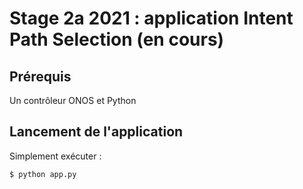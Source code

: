 # Stage 2a 2021 : application Intent Path Selection (en cours)

## Prérequis

Un contrôleur ONOS et Python

## Lancement de l'application

Simplement exécuter :
```
$ python app.py
```
